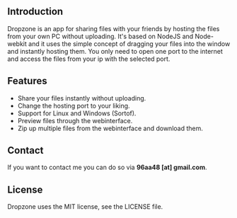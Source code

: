 ## Introduction

Dropzone is an app for sharing files with your friends by hosting the files from your own PC without uploading.
It's based on NodeJS and Node-webkit and it uses the simple concept of dragging your files into the window and instantly hosting them.
You only need to open one port to the internet and access the files from your ip with the selected port.

## Features

- Share your files instantly without uploading.
- Change the hosting port to your liking.
- Support for Linux and Windows (Sortof).
- Preview files through the webinterface.
- Zip up multiple files from the webinterface and download them.

## Contact

If you want to contact me you can do so via **96aa48 [at] gmail.com**.

## License

Dropzone uses the MIT license, see the LICENSE file.
